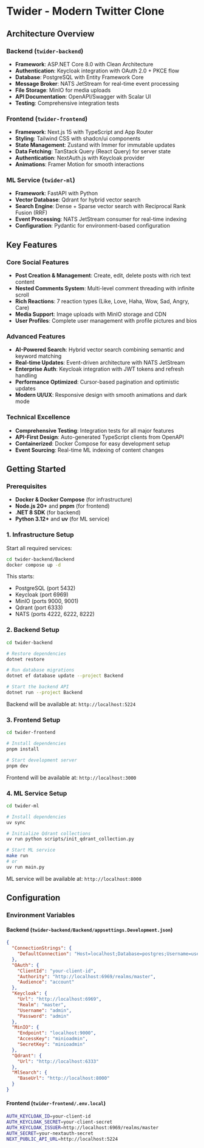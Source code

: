 # Twider - Modern Twitter Clone
##  Architecture Overview

### Backend (`twider-backend`)
- **Framework**: ASP.NET Core 8.0 with Clean Architecture
- **Authentication**: Keycloak integration with OAuth 2.0 + PKCE flow
- **Database**: PostgreSQL with Entity Framework Core
- **Message Broker**: NATS JetStream for real-time event processing
- **File Storage**: MinIO for media uploads
- **API Documentation**: OpenAPI/Swagger with Scalar UI
- **Testing**: Comprehensive integration tests

### Frontend (`twider-frontend`)
- **Framework**: Next.js 15 with TypeScript and App Router
- **Styling**: Tailwind CSS with shadcn/ui components
- **State Management**: Zustand with Immer for immutable updates
- **Data Fetching**: TanStack Query (React Query) for server state
- **Authentication**: NextAuth.js with Keycloak provider
- **Animations**: Framer Motion for smooth interactions

### ML Service (`twider-ml`)
- **Framework**: FastAPI with Python
- **Vector Database**: Qdrant for hybrid vector search
- **Search Engine**: Dense + Sparse vector search with Reciprocal Rank Fusion (RRF)
- **Event Processing**: NATS JetStream consumer for real-time indexing
- **Configuration**: Pydantic for environment-based configuration

##  Key Features

### **Core Social Features**
-  **Post Creation & Management**: Create, edit, delete posts with rich text content
-  **Nested Comments System**: Multi-level comment threading with infinite scroll
-  **Rich Reactions**: 7 reaction types (Like, Love, Haha, Wow, Sad, Angry, Care)
-  **Media Support**: Image uploads with MinIO storage and CDN
-  **User Profiles**: Complete user management with profile pictures and bios

### **Advanced Features**
-  **AI-Powered Search**: Hybrid vector search combining semantic and keyword matching
-  **Real-time Updates**: Event-driven architecture with NATS JetStream
-  **Enterprise Auth**: Keycloak integration with JWT tokens and refresh handling
-  **Performance Optimized**: Cursor-based pagination and optimistic updates
-  **Modern UI/UX**: Responsive design with smooth animations and dark mode

### **Technical Excellence**
-  **Comprehensive Testing**: Integration tests for all major features
-  **API-First Design**: Auto-generated TypeScript clients from OpenAPI
-  **Containerized**: Docker Compose for easy development setup
-  **Event Sourcing**: Real-time ML indexing of content changes


##  Getting Started

### Prerequisites
- **Docker & Docker Compose** (for infrastructure)
- **Node.js 20+** and **pnpm** (for frontend)
- **.NET 8 SDK** (for backend)
- **Python 3.12+** and **uv** (for ML service)

### 1. Infrastructure Setup

Start all required services:

```bash
cd twider-backend/Backend
docker compose up -d
```

This starts:
- PostgreSQL (port 5432)
- Keycloak (port 6969)
- MinIO (ports 9000, 9001)
- Qdrant (port 6333)
- NATS (ports 4222, 6222, 8222)

### 2. Backend Setup

```bash
cd twider-backend

# Restore dependencies
dotnet restore

# Run database migrations
dotnet ef database update --project Backend

# Start the backend API
dotnet run --project Backend
```

Backend will be available at: `http://localhost:5224`

### 3. Frontend Setup

```bash
cd twider-frontend

# Install dependencies
pnpm install

# Start development server
pnpm dev
```

Frontend will be available at: `http://localhost:3000`

### 4. ML Service Setup

```bash
cd twider-ml

# Install dependencies
uv sync

# Initialize Qdrant collections
uv run python scripts/init_qdrant_collection.py

# Start ML service
make run
# or
uv run main.py
```

ML service will be available at: `http://localhost:8000`

##  Configuration

### Environment Variables

#### Backend (`twider-backend/Backend/appsettings.Development.json`)
```json
{
  "ConnectionStrings": {
    "DefaultConnection": "Host=localhost;Database=postgres;Username=user;Password=user"
  },
  "OAuth": {
    "ClientId": "your-client-id",
    "Authority": "http://localhost:6969/realms/master",
    "Audience": "account"
  },
  "Keycloak": {
    "Url": "http://localhost:6969",
    "Realm": "master",
    "Username": "admin",
    "Password": "admin"
  },
  "MinIO": {
    "Endpoint": "localhost:9000",
    "AccessKey": "minioadmin",
    "SecretKey": "minioadmin"
  },
  "Qdrant": {
    "Url": "http://localhost:6333"
  },
  "MlSearch": {
    "BaseUrl": "http://localhost:8000"
  }
}
```

#### Frontend (`twider-frontend/.env.local`)
```bash
AUTH_KEYCLOAK_ID=your-client-id
AUTH_KEYCLOAK_SECRET=your-client-secret
AUTH_KEYCLOAK_ISSUER=http://localhost:6969/realms/master
AUTH_SECRET=your-nextauth-secret
NEXT_PUBLIC_API_URL=http://localhost:5224
```
